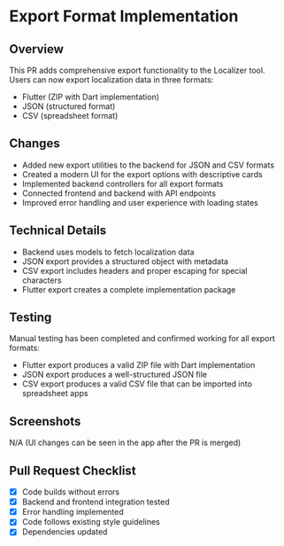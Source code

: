 # Export Format Implementation

## Overview
This PR adds comprehensive export functionality to the Localizer tool. Users can now export localization data in three formats:
- Flutter (ZIP with Dart implementation)
- JSON (structured format)
- CSV (spreadsheet format)

## Changes
- Added new export utilities to the backend for JSON and CSV formats
- Created a modern UI for the export options with descriptive cards
- Implemented backend controllers for all export formats
- Connected frontend and backend with API endpoints
- Improved error handling and user experience with loading states

## Technical Details
- Backend uses models to fetch localization data
- JSON export provides a structured object with metadata
- CSV export includes headers and proper escaping for special characters
- Flutter export creates a complete implementation package

## Testing
Manual testing has been completed and confirmed working for all export formats:
- Flutter export produces a valid ZIP file with Dart implementation
- JSON export produces a well-structured JSON file
- CSV export produces a valid CSV file that can be imported into spreadsheet apps

## Screenshots
N/A (UI changes can be seen in the app after the PR is merged)

## Pull Request Checklist
- [x] Code builds without errors
- [x] Backend and frontend integration tested
- [x] Error handling implemented
- [x] Code follows existing style guidelines
- [x] Dependencies updated

